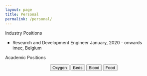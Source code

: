 ```yaml
---
layout: page
title: Personal
permalink: /personal/
---
```

<span class="headHi">Industry Positions</span><br>
<ul style="list-style-type:square" >
<li> Research and Development Engineer <span class="datetext">January, 2020 - onwards</span><br>
imec, Belgium <br></li>
</ul>



<span class="headHi">Academic Positions</span>
<div align="center">
 <div class="btn-group">
  <a href="{{ "/oxygen/" | relative_url }}" class="button"><button>Oxygen</button></a>
  <button>Beds</button>
  <button>Blood</button>
  <button>Food</button>
</div> 
</div>